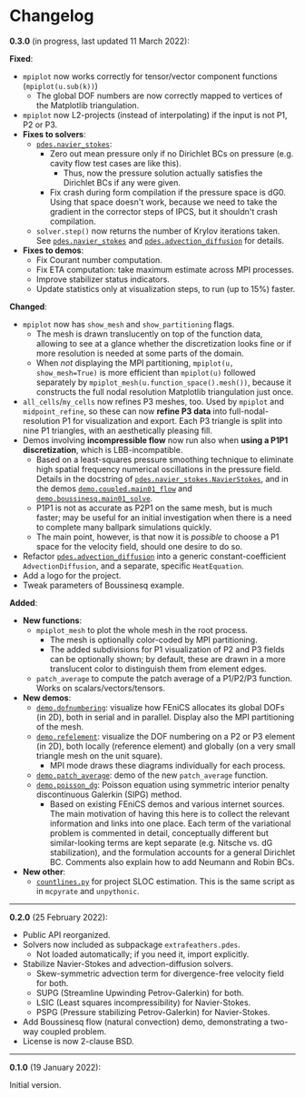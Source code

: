 # Changelog

**0.3.0** (in progress, last updated 11 March 2022):

**Fixed**:

- `mpiplot` now works correctly for tensor/vector component functions (`mpiplot(u.sub(k))`)
  - The global DOF numbers are now correctly mapped to vertices of the Matplotlib triangulation.
- `mpiplot` now L2-projects (instead of interpolating) if the input is not P1, P2 or P3.
- **Fixes to solvers**:
  - [`pdes.navier_stokes`](extrafeathers/pdes/navier_stokes.py):
    - Zero out mean pressure only if no Dirichlet BCs on pressure (e.g. cavity flow test cases are like this).
      - Thus, now the pressure solution actually satisfies the Dirichlet BCs if any were given.
    - Fix crash during form compilation if the pressure space is dG0. Using that space doesn't work, because we need to take the gradient in the corrector steps of IPCS, but it shouldn't crash compilation.
  - `solver.step()` now returns the number of Krylov iterations taken. See [`pdes.navier_stokes`](extrafeathers/pdes/navier_stokes.py) and [`pdes.advection_diffusion`](extrafeathers/pdes/advection_diffusion.py) for details.
- **Fixes to demos**:
  - Fix Courant number computation.
  - Fix ETA computation: take maximum estimate across MPI processes.
  - Improve stabilizer status indicators.
  - Update statistics only at visualization steps, to run (up to 15%) faster.

**Changed**:

- `mpiplot` now has `show_mesh` and `show_partitioning` flags.
  - The mesh is drawn translucently on top of the function data, allowing to see at a glance whether the discretization looks fine or if more resolution is needed at some parts of the domain.
  - When *not* displaying the MPI partitioning, `mpiplot(u, show_mesh=True)` is more efficient than `mpiplot(u)` followed separately by `mpiplot_mesh(u.function_space().mesh())`, because it constructs the full nodal resolution Matplotlib triangulation just once.
- `all_cells`/`my_cells` now refines P3 meshes, too. Used by `mpiplot` and `midpoint_refine`, so these can now **refine P3 data** into full-nodal-resolution P1 for visualization and export. Each P3 triangle is split into nine P1 triangles, with an aesthetically pleasing fill.
- Demos involving **incompressible flow** now run also when **using a P1P1 discretization**, which is LBB-incompatible.
  - Based on a least-squares pressure smoothing technique to eliminate high spatial frequency numerical oscillations in the pressure field. Details in the docstring of [`pdes.navier_stokes.NavierStokes`](extrafeathers/pdes/navier_stokes.py), and in the demos [`demo.coupled.main01_flow`](demo/coupled/main01_flow.py) and [`demo.boussinesq.main01_solve`](demo/boussinesq/main01_solve.py).
  - P1P1 is not as accurate as P2P1 on the same mesh, but is much faster; may be useful for an initial investigation when there is a need to complete many ballpark simulations quickly.
  - The main point, however, is that now it is *possible* to choose a P1 space for the velocity field, should one desire to do so.
- Refactor [`pdes.advection_diffusion`](extrafeathers/pdes/advection_diffusion.py) into a generic constant-coefficient `AdvectionDiffusion`, and a separate, specific `HeatEquation`.
- Add a logo for the project.
- Tweak parameters of Boussinesq example.

**Added**:

- **New functions**:
  - `mpiplot_mesh` to plot the whole mesh in the root process.
    - The mesh is optionally color-coded by MPI partitioning.
    - The added subdivisions for P1 visualization of P2 and P3 fields can be optionally shown; by default, these are drawn in a more translucent color to distinguish them from element edges.
  - `patch_average` to compute the patch average of a P1/P2/P3 function. Works on scalars/vectors/tensors.
- **New demos**:
  - [`demo.dofnumbering`](demo/dofnumbering.py): visualize how FEniCS allocates its global DOFs (in 2D), both in serial and in parallel. Display also the MPI partitioning of the mesh.
  - [`demo.refelement`](demo/refelement.py): visualize the DOF numbering on a P2 or P3 element (in 2D), both locally (reference element) and globally (on a very small triangle mesh on the unit square).
    - MPI mode draws these diagrams individually for each process.
  - [`demo.patch_average`](demo/patch_average.py): demo of the new `patch_average` function.
  - [`demo.poisson_dg`](demo_poisson_dg.py): Poisson equation using symmetric interior penalty discontinuous Galerkin (SIPG) method.
    - Based on existing FEniCS demos and various internet sources. The main motivation of having this here is to collect the relevant information and links into one place. Each term of the variational problem is commented in detail, conceptually different but similar-looking terms are kept separate (e.g. Nitsche vs. dG stabilization), and the formulation accounts for a general Dirichlet BC. Comments also explain how to add Neumann and Robin BCs.
- **New other**:
  - [`countlines.py`](countlines.py) for project SLOC estimation. This is the same script as in `mcpyrate` and `unpythonic`.

---

**0.2.0** (25 February 2022):

- Public API reorganized.
- Solvers now included as subpackage `extrafeathers.pdes`.
  - Not loaded automatically; if you need it, import explicitly.
- Stabilize Navier-Stokes and advection-diffusion solvers.
  - Skew-symmetric advection term for divergence-free velocity field for both.
  - SUPG (Streamline Upwinding Petrov-Galerkin) for both.
  - LSIC (Least squares incompressibility) for Navier-Stokes.
  - PSPG (Pressure stabilizing Petrov-Galerkin) for Navier-Stokes.
- Add Boussinesq flow (natural convection) demo, demonstrating a two-way coupled problem.
- License is now 2-clause BSD.


---

**0.1.0** (19 January 2022):

Initial version.

